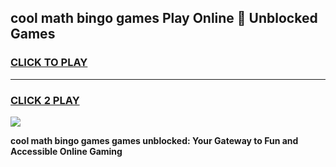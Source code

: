
## cool math bingo games Play Online 👋 Unblocked Games
<h3>
<a href="https://news.freeplayer.one?title=cool_math_bingo_games&ref=17CMG">CLICK TO PLAY</a></h3>
<hr>

<h3>
<a href="https://news.freeplayer.one?title=cool_math_bingo_games&ref=17CMG">CLICK 2 PLAY</a>
  
</h3>

<a href="https://news.freeplayer.one?title=cool_math_bingo_games&ref=17CMG/"><img src="https://clearcache.store/games.png"></a>


**cool math bingo games games unblocked: Your Gateway to Fun and Accessible Online Gaming**
